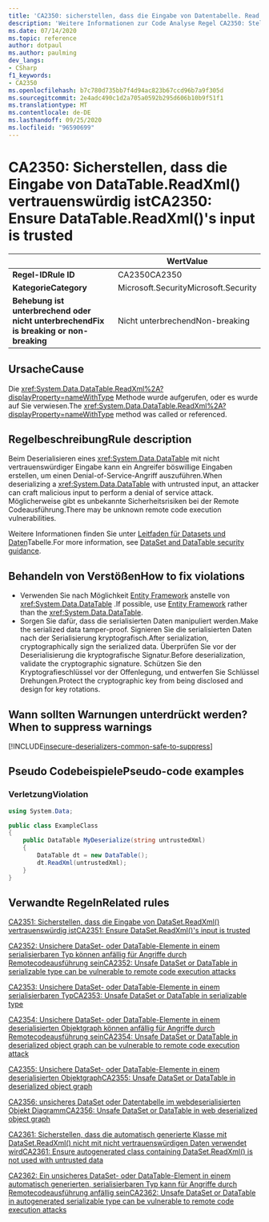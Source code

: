 ```yaml
---
title: 'CA2350: sicherstellen, dass die Eingabe von Datentabelle. Read XML () vertrauenswürdig ist (Code Analyse)'
description: 'Weitere Informationen zur Code Analyse Regel CA2350: Stellen Sie sicher, dass die Eingabe der Datentabelle () vertrauenswürdig ist.'
ms.date: 07/14/2020
ms.topic: reference
author: dotpaul
ms.author: paulming
dev_langs:
- CSharp
f1_keywords:
- CA2350
ms.openlocfilehash: b7c780d735bb7f4d94ac823b67ccd96b7a9f305d
ms.sourcegitcommit: 2e4adc490c1d2a705a0592b295d606b10b9f51f1
ms.translationtype: MT
ms.contentlocale: de-DE
ms.lasthandoff: 09/25/2020
ms.locfileid: "96590699"
---
```

# <a name="ca2350-ensure-datatablereadxmls-input-is-trusted"></a><span data-ttu-id="846cc-103">CA2350: Sicherstellen, dass die Eingabe von DataTable.ReadXml() vertrauenswürdig ist</span><span class="sxs-lookup"><span data-stu-id="846cc-103">CA2350: Ensure DataTable.ReadXml()'s input is trusted</span></span>

| | <span data-ttu-id="846cc-104">Wert</span><span class="sxs-lookup"><span data-stu-id="846cc-104">Value</span></span> |
|-|-|
| <span data-ttu-id="846cc-105">**Regel-ID**</span><span class="sxs-lookup"><span data-stu-id="846cc-105">**Rule ID**</span></span> |<span data-ttu-id="846cc-106">CA2350</span><span class="sxs-lookup"><span data-stu-id="846cc-106">CA2350</span></span>|
| <span data-ttu-id="846cc-107">**Kategorie**</span><span class="sxs-lookup"><span data-stu-id="846cc-107">**Category**</span></span> |<span data-ttu-id="846cc-108">Microsoft.Security</span><span class="sxs-lookup"><span data-stu-id="846cc-108">Microsoft.Security</span></span>|
| <span data-ttu-id="846cc-109">**Behebung ist unterbrechend oder nicht unterbrechend**</span><span class="sxs-lookup"><span data-stu-id="846cc-109">**Fix is breaking or non-breaking**</span></span> |<span data-ttu-id="846cc-110">Nicht unterbrechend</span><span class="sxs-lookup"><span data-stu-id="846cc-110">Non-breaking</span></span>|

## <a name="cause"></a><span data-ttu-id="846cc-111">Ursache</span><span class="sxs-lookup"><span data-stu-id="846cc-111">Cause</span></span>

<span data-ttu-id="846cc-112">Die <xref:System.Data.DataTable.ReadXml%2A?displayProperty=nameWithType> Methode wurde aufgerufen, oder es wurde auf Sie verwiesen.</span><span class="sxs-lookup"><span data-stu-id="846cc-112">The <xref:System.Data.DataTable.ReadXml%2A?displayProperty=nameWithType> method was called or referenced.</span></span>

## <a name="rule-description"></a><span data-ttu-id="846cc-113">Regelbeschreibung</span><span class="sxs-lookup"><span data-stu-id="846cc-113">Rule description</span></span>

<span data-ttu-id="846cc-114">Beim Deserialisieren eines <xref:System.Data.DataTable> mit nicht vertrauenswürdiger Eingabe kann ein Angreifer böswillige Eingaben erstellen, um einen Denial-of-Service-Angriff auszuführen.</span><span class="sxs-lookup"><span data-stu-id="846cc-114">When deserializing a <xref:System.Data.DataTable> with untrusted input, an attacker can craft malicious input to perform a denial of service attack.</span></span> <span data-ttu-id="846cc-115">Möglicherweise gibt es unbekannte Sicherheitsrisiken bei der Remote Codeausführung.</span><span class="sxs-lookup"><span data-stu-id="846cc-115">There may be unknown remote code execution vulnerabilities.</span></span>

<span data-ttu-id="846cc-116">Weitere Informationen finden Sie unter [Leitfaden für Datasets und Daten](https://go.microsoft.com/fwlink/?linkid=2132227)Tabelle.</span><span class="sxs-lookup"><span data-stu-id="846cc-116">For more information, see [DataSet and DataTable security guidance](https://go.microsoft.com/fwlink/?linkid=2132227).</span></span>

## <a name="how-to-fix-violations"></a><span data-ttu-id="846cc-117">Behandeln von Verstößen</span><span class="sxs-lookup"><span data-stu-id="846cc-117">How to fix violations</span></span>

- <span data-ttu-id="846cc-118">Verwenden Sie nach Möglichkeit [Entity Framework](/ef/) anstelle von <xref:System.Data.DataTable> .</span><span class="sxs-lookup"><span data-stu-id="846cc-118">If possible, use [Entity Framework](/ef/) rather than the <xref:System.Data.DataTable>.</span></span>
- <span data-ttu-id="846cc-119">Sorgen Sie dafür, dass die serialisierten Daten manipuliert werden.</span><span class="sxs-lookup"><span data-stu-id="846cc-119">Make the serialized data tamper-proof.</span></span> <span data-ttu-id="846cc-120">Signieren Sie die serialisierten Daten nach der Serialisierung kryptografisch.</span><span class="sxs-lookup"><span data-stu-id="846cc-120">After serialization, cryptographically sign the serialized data.</span></span> <span data-ttu-id="846cc-121">Überprüfen Sie vor der Deserialisierung die kryptografische Signatur.</span><span class="sxs-lookup"><span data-stu-id="846cc-121">Before deserialization, validate the cryptographic signature.</span></span> <span data-ttu-id="846cc-122">Schützen Sie den Kryptografieschlüssel vor der Offenlegung, und entwerfen Sie Schlüssel Drehungen.</span><span class="sxs-lookup"><span data-stu-id="846cc-122">Protect the cryptographic key from being disclosed and design for key rotations.</span></span>

## <a name="when-to-suppress-warnings"></a><span data-ttu-id="846cc-123">Wann sollten Warnungen unterdrückt werden?</span><span class="sxs-lookup"><span data-stu-id="846cc-123">When to suppress warnings</span></span>

[!INCLUDE[insecure-deserializers-common-safe-to-suppress](~/includes/code-analysis/insecure-deserializers-common-safe-to-suppress.md)]

## <a name="pseudo-code-examples"></a><span data-ttu-id="846cc-124">Pseudo Codebeispiele</span><span class="sxs-lookup"><span data-stu-id="846cc-124">Pseudo-code examples</span></span>

### <a name="violation"></a><span data-ttu-id="846cc-125">Verletzung</span><span class="sxs-lookup"><span data-stu-id="846cc-125">Violation</span></span>

```csharp
using System.Data;

public class ExampleClass
{
    public DataTable MyDeserialize(string untrustedXml)
    {
        DataTable dt = new DataTable();
        dt.ReadXml(untrustedXml);
    }
}
```

## <a name="related-rules"></a><span data-ttu-id="846cc-126">Verwandte Regeln</span><span class="sxs-lookup"><span data-stu-id="846cc-126">Related rules</span></span>

[<span data-ttu-id="846cc-127">CA2351: Sicherstellen, dass die Eingabe von DataSet.ReadXml() vertrauenswürdig ist</span><span class="sxs-lookup"><span data-stu-id="846cc-127">CA2351: Ensure DataSet.ReadXml()'s input is trusted</span></span>](ca2351.md)

[<span data-ttu-id="846cc-128">CA2352: Unsichere DataSet- oder DataTable-Elemente in einem serialisierbaren Typ können anfällig für Angriffe durch Remotecodeausführung sein</span><span class="sxs-lookup"><span data-stu-id="846cc-128">CA2352: Unsafe DataSet or DataTable in serializable type can be vulnerable to remote code execution attacks</span></span>](ca2352.md)

[<span data-ttu-id="846cc-129">CA2353: Unsichere DataSet- oder DataTable-Elemente in einem serialisierbaren Typ</span><span class="sxs-lookup"><span data-stu-id="846cc-129">CA2353: Unsafe DataSet or DataTable in serializable type</span></span>](ca2353.md)

[<span data-ttu-id="846cc-130">CA2354: Unsichere DataSet- oder DataTable-Elemente in einem deserialisierten Objektgraph können anfällig für Angriffe durch Remotecodeausführung sein</span><span class="sxs-lookup"><span data-stu-id="846cc-130">CA2354: Unsafe DataSet or DataTable in deserialized object graph can be vulnerable to remote code execution attack</span></span>](ca2354.md)

[<span data-ttu-id="846cc-131">CA2355: Unsichere DataSet- oder DataTable-Elemente in einem deserialisierten Objektgraph</span><span class="sxs-lookup"><span data-stu-id="846cc-131">CA2355: Unsafe DataSet or DataTable in deserialized object graph</span></span>](ca2355.md)

[<span data-ttu-id="846cc-132">CA2356: unsicheres DataSet oder Datentabelle im webdeserialisierten Objekt Diagramm</span><span class="sxs-lookup"><span data-stu-id="846cc-132">CA2356: Unsafe DataSet or DataTable in web deserialized object graph</span></span>](ca2356.md)

[<span data-ttu-id="846cc-133">CA2361: Sicherstellen, dass die automatisch generierte Klasse mit DataSet.ReadXml() nicht mit nicht vertrauenswürdigen Daten verwendet wird</span><span class="sxs-lookup"><span data-stu-id="846cc-133">CA2361: Ensure autogenerated class containing DataSet.ReadXml() is not used with untrusted data</span></span>](ca2361.md)

[<span data-ttu-id="846cc-134">CA2362: Ein unsicheres DataSet- oder DataTable-Element in einem automatisch generierten, serialisierbaren Typ kann für Angriffe durch Remotecodeausführung anfällig sein</span><span class="sxs-lookup"><span data-stu-id="846cc-134">CA2362: Unsafe DataSet or DataTable in autogenerated serializable type can be vulnerable to remote code execution attacks</span></span>](ca2362.md)
